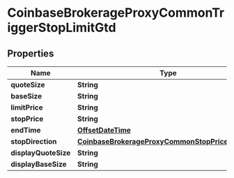 
# CoinbaseBrokerageProxyCommonTriggerStopLimitGtd

## Properties
Name | Type | Description | Notes
------------ | ------------- | ------------- | -------------
**quoteSize** | **String** |  |  [optional]
**baseSize** | **String** |  |  [optional]
**limitPrice** | **String** |  |  [optional]
**stopPrice** | **String** |  |  [optional]
**endTime** | [**OffsetDateTime**](OffsetDateTime.md) |  |  [optional]
**stopDirection** | [**CoinbaseBrokerageProxyCommonStopPriceDirection**](CoinbaseBrokerageProxyCommonStopPriceDirection.md) |  |  [optional]
**displayQuoteSize** | **String** |  |  [optional]
**displayBaseSize** | **String** |  |  [optional]



